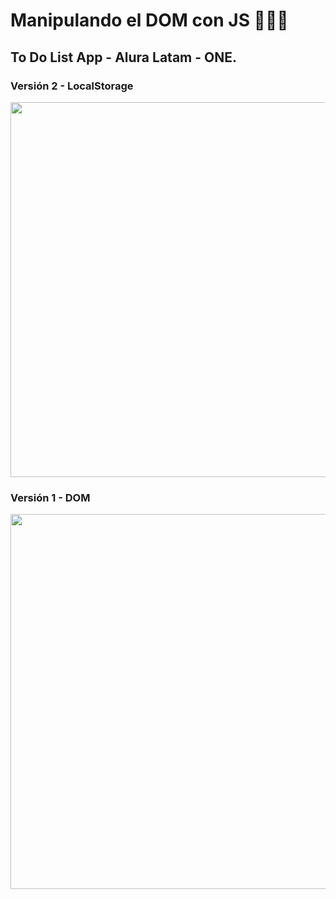 # Manipulando el DOM con JS 🚀🚀🚀
## To Do List App - Alura Latam - ONE.

### Versión 2 - LocalStorage
<img src="https://user-images.githubusercontent.com/23409026/203409056-acc4f23f-02ef-4682-9310-3f85a35e9790.png" width="600px"> 

### Versión 1 - DOM
<img src="https://user-images.githubusercontent.com/23409026/202654665-b94bf211-f8a5-45c0-9f75-bea38186d5eb.png" width="600px"> 
